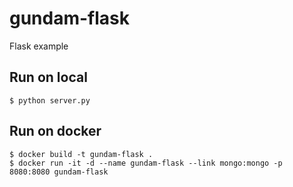# gundam-flask

Flask example

## Run on local

```
$ python server.py
```

## Run on docker

```
$ docker build -t gundam-flask .
$ docker run -it -d --name gundam-flask --link mongo:mongo -p 8080:8080 gundam-flask
```
